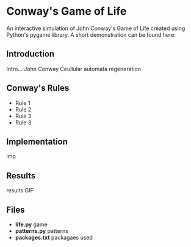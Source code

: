 # Conway's Game of Life
An interactive simulation of John Conway's Game of Life created using Python's pygame library. 
A short demonstration can be found here: 

## Introduction
Intro...
John Conway
Ceullular automata
regeneration

## Conway's Rules
- Rule 1
- Rule 2
- Rule 3
- Rule 3

## Implementation
imp

## Results
results
GIF

## Files
- **life.py** game
- **patterns.py** patterns
- **packages.txt** packagaes used


